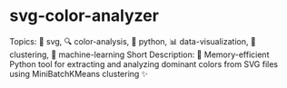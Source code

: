 # svg-color-analyzer
Topics: 🎨 svg, 🔍 color-analysis, 🐍 python, 📊 data-visualization, 🔮 clustering, 🤖 machine-learning Short Description: 🎨 Memory-efficient Python tool for extracting and analyzing dominant colors from SVG files using MiniBatchKMeans clustering ✨
